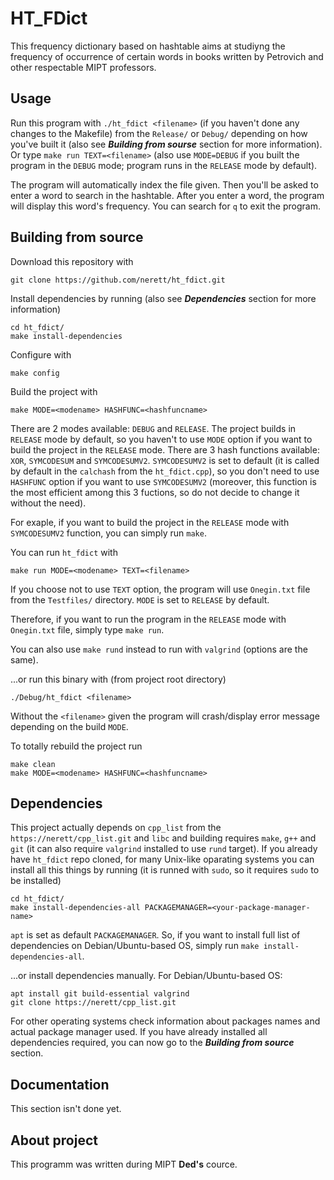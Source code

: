# HT_FDict
This frequency dictionary based on hashtable aims at studiyng the frequency of occurrence of certain words in books written by Petrovich and other respectable MIPT professors.

## Usage
Run this program with `./ht_fdict <filename>` (if you haven't done any changes to the Makefile) from the `Release/` or `Debug/` depending on how you've built it (also see __*Building from sourse*__ section for more information). Or type `make run TEXT=<filename>` (also use `MODE=DEBUG` if you built the program in the `DEBUG` mode; program runs in the `RELEASE` mode by default).

The program will automatically index the file given. Then you'll be asked to enter a word to search in the hashtable. After you enter a word, the program will display this word's frequency. You can search for `q` to exit the program.

## Building from source
Download this repository with

```
git clone https://github.com/nerett/ht_fdict.git
```

Install dependencies by running (also see __*Dependencies*__ section for more information)

```
cd ht_fdict/
make install-dependencies
```

Configure with

```
make config
```

Build the project with

```
make MODE=<modename> HASHFUNC=<hashfuncname>
```

There are 2 modes available: `DEBUG` and `RELEASE`. The project builds in `RELEASE` mode by default, so you haven't to use `MODE` option if you want to build the project in the `RELEASE` mode.
There are 3 hash functions available: `XOR`, `SYMCODESUM` and `SYMCODESUMV2`. `SYMCODESUMV2` is set to default (it is called by default in the `calchash` from the `ht_fdict.cpp`), so you don't need to use `HASHFUNC` option if you want to use `SYMCODESUMV2` (moreover, this function is the most efficient among this 3 fuctions, so do not decide to change it without the need).

For exaple, if you want to build the project in the `RELEASE` mode with `SYMCODESUMV2` function, you can simply run `make`.

You can run `ht_fdict` with

```
make run MODE=<modename> TEXT=<filename>
```

If you choose not to use `TEXT` option, the program will use `Onegin.txt` file from the `Testfiles/` directory.
`MODE` is set to `RELEASE` by default. 

Therefore, if you want to run the program in the `RELEASE` mode with `Onegin.txt` file, simply type `make run`.

You can also use `make rund` instead to run with `valgrind` (options are the same).

...or run this binary with (from project root directory)

```
./Debug/ht_fdict <filename>
```

Without the `<filename>` given the program will crash/display error message depending on the build `MODE`.

To totally rebuild the project run

```
make clean
make MODE=<modename> HASHFUNC=<hashfuncname>
```

## Dependencies
This project actually depends on `cpp_list` from the `https://nerett/cpp_list.git` and `libc` and building requires `make`, `g++` and `git` (it can also require `valgrind` installed to use `rund` target).
If you already have `ht_fdict` repo cloned, for many Unix-like oparating systems you can install all this things by running (it is runned with `sudo`, so it requires `sudo` to be installed)

```
cd ht_fdict/
make install-dependencies-all PACKAGEMANAGER=<your-package-manager-name>
```

`apt` is set as default `PACKAGEMANAGER`. So, if you want to install full list of dependencies on Debian/Ubuntu-based OS, simply run `make install-dependencies-all`.

...or install dependencies manually.
For Debian/Ubuntu-based OS:

```
apt install git build-essential valgrind
git clone https://nerett/cpp_list.git
```

For other operating systems check information about packages names and actual package manager used.
If you have already installed all dependencies required, you can now go to the __*Building from source*__ section.


## Documentation
This section isn't done yet.

## About project
This programm was written during MIPT **Ded's** cource.
